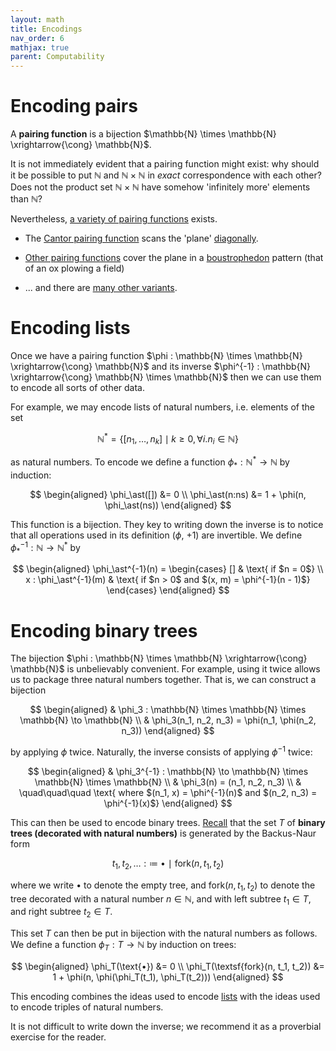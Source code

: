 ```yaml
---
layout: math
title: Encodings
nav_order: 6
mathjax: true
parent: Computability
---
```


# Encoding pairs

A __pairing function__ is a bijection $\mathbb{N} \times \mathbb{N}
\xrightarrow{\cong} \mathbb{N}$.

It is not immediately evident that a pairing function might exist: why should
it be possible to put $\mathbb{N}$ and $\mathbb{N} \times \mathbb{N}$ in
*exact* correspondence with each other? Does not the product set $\mathbb{N}
\times \mathbb{N}$ have somehow 'infinitely more' elements than $\mathbb{N}$?

Nevertheless, [a variety of pairing
functions](https://en.wikipedia.org/wiki/Pairing_function) exists.

* The [Cantor pairing
  function](https://en.wikipedia.org/wiki/Pairing_function#Cantor_pairing_function)
  scans the 'plane'
  [diagonally](https://en.wikipedia.org/wiki/Pairing_function#/media/File:Cantor's_Pairing_Function.svg).

* [Other pairing functions](https://en.wikipedia.org/wiki/Pairing_function#/media/File:Diagonal_argument.svg) cover the plane in a [boustrophedon](https://en.wikipedia.org/wiki/Boustrophedon) pattern (that of an ox plowing a field)

* ... and there are [many other variants](https://mathworld.wolfram.com/PairingFunction.html).

# Encoding lists

Once we have a pairing function $\phi : \mathbb{N} \times \mathbb{N}
\xrightarrow{\cong} \mathbb{N}$ and its inverse $\phi^{-1} : \mathbb{N}
\xrightarrow{\cong} \mathbb{N} \times \mathbb{N}$ then we can use them to
encode all sorts of other data.

For example, we may encode lists of natural numbers, i.e. elements of the set

$$
  \mathbb{N}^\ast = \{ [n_1, \dots, n_k] \mid k \geq 0, \forall i. n_i \in \mathbb{N} \}
$$

as natural numbers. To encode we define a function $\phi_\ast :
\mathbb{N}^\ast \to \mathbb{N}$ by induction:

$$
  \begin{aligned}
    \phi_\ast([])   &= 0 \\
    \phi_\ast(n:ns) &= 1 + \phi(n, \phi_\ast(ns))
  \end{aligned}
$$

This function is a bijection. They key to writing down the inverse is to
notice that all operations used in its definition ($\phi$, $+1$) are
invertible. We define $\phi_\ast^{-1} : \mathbb{N} \to \mathbb{N}^\ast$ by

$$
  \begin{aligned}
    \phi_\ast^{-1}(n) = \begin{cases}
      []                     & \text{ if $n = 0$} \\
      x : \phi_\ast^{-1}(m) & \text{ if $n > 0$ and $(x, m) = \phi^{-1}(n - 1)$}
    \end{cases}
  \end{aligned}
$$

# Encoding binary trees

The bijection $\phi : \mathbb{N} \times \mathbb{N} \xrightarrow{\cong}
\mathbb{N}$ is unbelievably convenient. For example, using it twice allows us to package three natural numbers together. That is, we can construct a bijection

$$
  \begin{aligned}
  & \phi_3 : \mathbb{N} \times \mathbb{N} \times \mathbb{N} \to \mathbb{N} \\
  & \phi_3(n_1, n_2, n_3) = \phi(n_1, \phi(n_2, n_3))
  \end{aligned}
$$

by applying $\phi$ twice. Naturally, the inverse consists of applying
$\phi^{-1}$ twice:

$$
  \begin{aligned}
  & \phi_3^{-1} : \mathbb{N} \to \mathbb{N} \times \mathbb{N} \times \mathbb{N} \\
  & \phi_3(n) = (n_1, n_2, n_3) \\
  & \quad\quad\quad \text{ where $(n_1, x) = \phi^{-1}(n)$ and $(n_2, n_3) = \phi^{-1}(x)$}
  \end{aligned}
$$

This can then be used to encode binary trees.
[Recall](https://uob-coms20007.github.io/reference/while/abstract-syntax.html#denoting-abstract-syntax-linearly-backus-naur-form)
that the set $T$ of __binary trees (decorated with natural numbers)__ is
generated by the Backus-Naur form

$$
t_1, t_2, \dots :≔\ \text{•}\ \mid \ \textsf{fork}(n, t_1, t_2)
$$

where we write $\text{•}$ to denote the empty tree, and $\textsf{fork}(n,
t_1, t_2)$ to denote the tree decorated with a natural number $n \in
\mathbb{N}$, and with left subtree $t_1 \in T$, and right subtree $t_2 \in
T$.

This set $T$ can then be put in bijection with the natural numbers as
follows. We define a function $\phi_T : T \to \mathbb{N}$ by induction on
trees:

$$
  \begin{aligned}
    \phi_T(\text{•})                   &= 0 \\
    \phi_T(\textsf{fork}(n, t_1, t_2)) &= 1 + \phi(n, \phi(\phi_T(t_1), \phi_T(t_2)))
  \end{aligned}
$$

This encoding combines the ideas used to encode
[lists](https://uob-coms20007.github.io/reference/computability/encodings.html#encoding-lists)
with the ideas used to encode triples of natural numbers.

It is not difficult to write down the inverse; we recommend it as a
proverbial exercise for the reader.